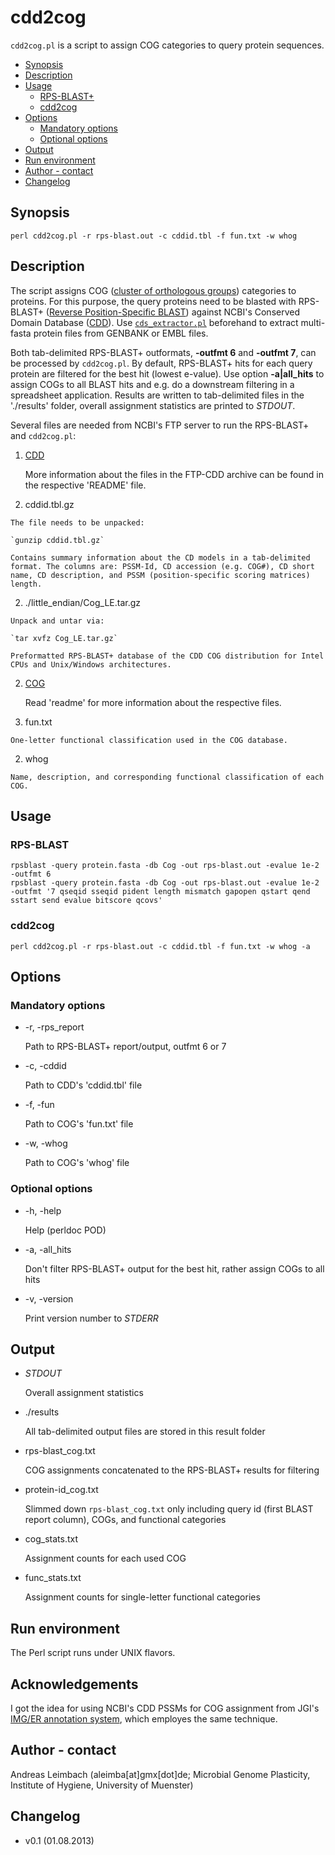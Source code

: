 cdd2cog
=======

`cdd2cog.pl` is a script to assign COG categories to query protein sequences.

* [Synopsis](#synopsis)
* [Description](#description)
* [Usage](#usage)
  * [RPS-BLAST+](#rps-blast)
  * [cdd2cog](#cdd2cog)
* [Options](#options)
  * [Mandatory options](#mandatory-options)
  * [Optional options](#optional-options)
* [Output](#output)
* [Run environment](#run-environment)
* [Author - contact](#author---contact)
* [Changelog](#changelog)

## Synopsis

    perl cdd2cog.pl -r rps-blast.out -c cddid.tbl -f fun.txt -w whog

## Description

The script assigns COG ([cluster of orthologous
groups](http://www.ncbi.nlm.nih.gov/COG/)) categories to proteins.
For this purpose, the query proteins need to be blasted with
RPS-BLAST+ ([Reverse Position-Specific BLAST](http://blast.ncbi.nlm.nih.gov/Blast.cgi?CMD=Web&PAGE_TYPE=BlastDocs&DOC_TYPE=Download))
against NCBI's Conserved Domain Database
([CDD](http://www.ncbi.nlm.nih.gov/cdd)). Use
[`cds_extractor.pl`](/cds_extractor) beforehand to extract multi-fasta protein
files from GENBANK or EMBL files.

Both tab-delimited RPS-BLAST+ outformats, **-outfmt 6** and **-outfmt
7**, can be processed by `cdd2cog.pl`. By default, RPS-BLAST+ hits
for each query protein are filtered for the best hit (lowest
e-value). Use option **-a|all\_hits** to assign COGs to all BLAST hits
and e.g. do a downstream filtering in a spreadsheet application.
Results are written to tab-delimited files in the './results'
folder, overall assignment statistics are printed to *STDOUT*.

Several files are needed from NCBI's FTP server to run the RPS-BLAST+ and `cdd2cog.pl`:

1. [CDD](ftp://ftp.ncbi.nlm.nih.gov/pub/mmdb/cdd/)

    More information about the files in the FTP-CDD archive can be found in the respective 'README' file.

  1. cddid.tbl.gz

    The file needs to be unpacked:

    `gunzip cddid.tbl.gz`

    Contains summary information about the CD models in a tab-delimited format. The columns are: PSSM-Id, CD accession (e.g. COG#), CD short name, CD description, and PSSM (position-specific scoring matrices) length.

  2. ./little_endian/Cog_LE.tar.gz

    Unpack and untar via:

    `tar xvfz Cog_LE.tar.gz`

    Preformatted RPS-BLAST+ database of the CDD COG distribution for Intel CPUs and Unix/Windows architectures.

2. [COG](ftp://ftp.ncbi.nih.gov/pub/COG/COG/)

    Read 'readme' for more information about the respective files.

  1. fun.txt

    One-letter functional classification used in the COG database.

  2. whog

    Name, description, and corresponding functional classification of each COG.

## Usage

### RPS-BLAST

    rpsblast -query protein.fasta -db Cog -out rps-blast.out -evalue 1e-2 -outfmt 6
    rpsblast -query protein.fasta -db Cog -out rps-blast.out -evalue 1e-2 -outfmt '7 qseqid sseqid pident length mismatch gapopen qstart qend sstart send evalue bitscore qcovs'

### cdd2cog

    perl cdd2cog.pl -r rps-blast.out -c cddid.tbl -f fun.txt -w whog -a

## Options

### Mandatory options

- -r, -rps\_report

    Path to RPS-BLAST+ report/output, outfmt 6 or 7

- -c, -cddid

    Path to CDD's 'cddid.tbl' file

- -f, -fun

    Path to COG's 'fun.txt' file

- -w, -whog

    Path to COG's 'whog' file

### Optional options

- -h, -help

    Help (perldoc POD)

- -a, -all\_hits

    Don't filter RPS-BLAST+ output for the best hit, rather assign COGs to all hits

- -v, -version

    Print version number to *STDERR*

## Output

- *STDOUT*

    Overall assignment statistics

- ./results

    All tab-delimited output files are stored in this result folder

- rps-blast_cog.txt

    COG assignments concatenated to the RPS-BLAST+ results for filtering

- protein-id_cog.txt

    Slimmed down `rps-blast_cog.txt` only including query id (first BLAST report column), COGs, and functional categories

- cog_stats.txt

    Assignment counts for each used COG

- func_stats.txt

    Assignment counts for single-letter functional categories

## Run environment

The Perl script runs under UNIX flavors.

## Acknowledgements

I got the idea for using NCBI's CDD PSSMs for COG assignment from JGI's [IMG/ER annotation system](http://img.jgi.doe.gov/), which employes the same technique.

## Author - contact

Andreas Leimbach (aleimba[at]gmx[dot]de; Microbial Genome Plasticity, Institute of Hygiene, University of Muenster)

## Changelog

* v0.1 (01.08.2013)
